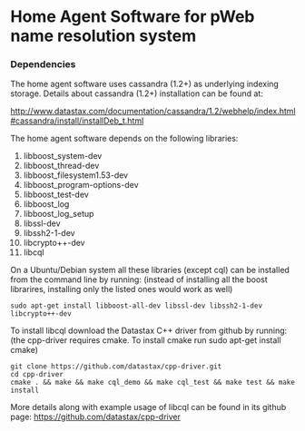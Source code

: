 Home Agent Software for pWeb name resolution system
===================================================


### Dependencies

The home agent software uses cassandra (1.2+) as underlying
indexing storage. Details about cassandra (1.2+) installation 
can be found at:

http://www.datastax.com/documentation/cassandra/1.2/webhelp/index.html#cassandra/install/installDeb_t.html

The home agent software depends on the following libraries:

1. libboost_system-dev
2. libboost_thread-dev
3. libboost_filesystem1.53-dev
4. libboost_program-options-dev
5. libboost_test-dev
6. libboost_log
7. libboost_log_setup
8. libssl-dev
9. libssh2-1-dev
10. libcrypto++-dev
11. libcql
 

On a Ubuntu/Debian system all these libraries (except cql) can be installed from the
command line by running:
(instead of installing all the boost librarires, installing only the listed ones would
work as well)

```
sudo apt-get install libboost-all-dev libssl-dev libssh2-1-dev libcrypto++-dev
```

To install libcql download the Datastax C++ driver from github by running:
(the cpp-driver requires cmake. To install cmake run sudo apt-get install cmake)

```
git clone https://github.com/datastax/cpp-driver.git
cd cpp-driver
cmake . && make && make cql_demo && make cql_test && make test && make install
```
More details along with example usage of libcql can be found in its github page:
https://github.com/datastax/cpp-driver 
